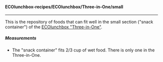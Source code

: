 #### ECOlunchbox-recipes/ECOlunchbox/Three-in-One/small
-------------------------------------------------------
This is the repository of foods that can fit well in the small section ("snack container") of the [ECOlunchbox "Three-in-One"](http://ecolunchboxes.com/ecolunchbox-three-in-one/).

##### Measurements

* The "snack container" fits 2/3 cup of wet food.  There is only one in the Three-in-One.